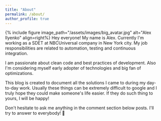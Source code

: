 ```yaml
---
title: "About"
permalink: /about/
author_profile: true
---
```


{% include figure image_path="/assets/images/big_avatar.jpg" alt="Alex Ilyenko" align=right%}
Hey everyone! My name is Alex.
Currently I'm working as a SDET at NBCUniversal company in New York city. My job responsibilities are related to automation, testing and continuous integration. 

I am passionate about clean code and best practices of development.  Also I'm considering myself early adopter of technologies and big fan of optimizations. 

This blog is created to document all the solutions I came to during my day-to-day work. Usually these things can be extremely difficult to google and I truly hope they could make someone's life easier. If they do such thing to yours, I will be happy! 

Don't hesitate to ask me anything in the comment section below posts. I'll try to answer to everybody! :beer:
